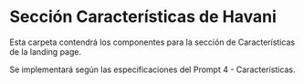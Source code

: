 
# Sección Características de Havani

Esta carpeta contendrá los componentes para la sección de Características de la landing page.

Se implementará según las especificaciones del Prompt 4 - Características.
